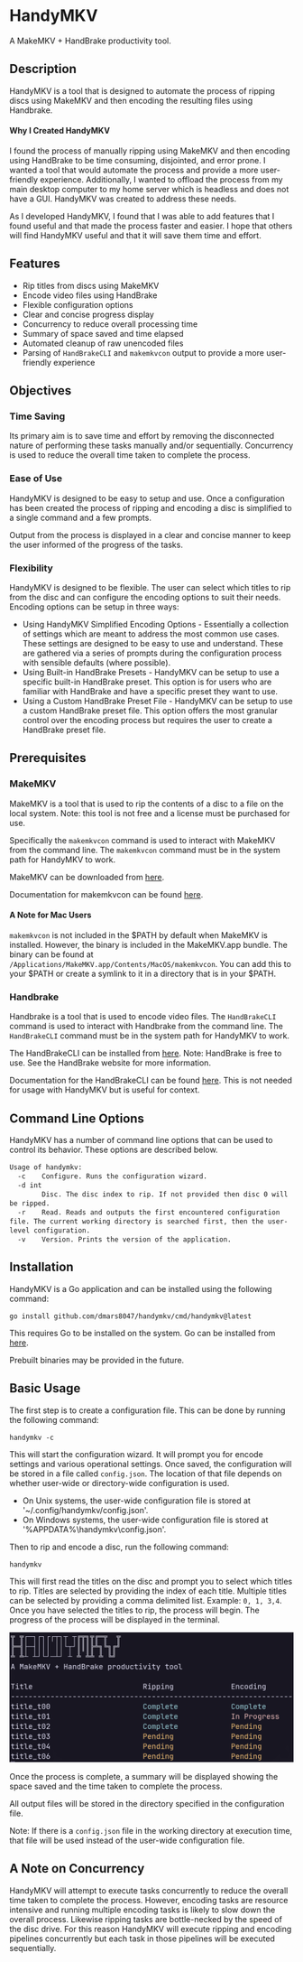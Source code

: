# HandyMKV

A MakeMKV + HandBrake productivity tool.

## Description

HandyMKV is a tool that is designed to automate the process of ripping discs using MakeMKV and then encoding the resulting files using Handbrake.

#### Why I Created HandyMKV

I found the process of manually ripping using MakeMKV and then encoding using HandBrake to be time consuming, disjointed, and error prone. I wanted a tool that would automate the process and provide a more user-friendly experience. Additionally, I wanted to offload the process from my main desktop computer to my home server which is headless and does not have a GUI. HandyMKV was created to address these needs.

As I developed HandyMKV, I found that I was able to add features that I found useful and that made the process faster and easier. I hope that others will find HandyMKV useful and that it will save them time and effort.

## Features

- Rip titles from discs using MakeMKV
- Encode video files using HandBrake
- Flexible configuration options
- Clear and concise progress display
- Concurrency to reduce overall processing time
- Summary of space saved and time elapsed
- Automated cleanup of raw unencoded files
- Parsing of `HandBrakeCLI` and `makemkvcon` output to provide a more user-friendly experience

## Objectives

### Time Saving

Its primary aim is to save time and effort by removing the disconnected nature of performing these tasks manually and/or sequentially. Concurrency is used to reduce the overall time taken to complete the process.

### Ease of Use

HandyMKV is designed to be easy to setup and use. Once a configuration has been created the process of ripping and encoding a disc is simplified to a single command and a few prompts.

Output from the process is displayed in a clear and concise manner to keep the user informed of the progress of the tasks.

### Flexibility

HandyMKV is designed to be flexible. The user can select which titles to rip from the disc and can configure the encoding options to suit their needs. Encoding options can be setup in three ways: 

- Using HandyMKV Simplified Encoding Options - Essentially a collection of settings which are meant to address the most common use cases. These settings are designed to be easy to use and understand. These are gathered via a series of prompts during the configuration process with sensible defaults (where possible).
- Using Built-in HandBrake Presets - HandyMKV can be setup to use a specific built-in HandBrake preset. This option is for users who are familiar with HandBrake and have a specific preset they want to use.
- Using a Custom HandBrake Preset File - HandyMKV can be setup to use a custom HandBrake preset file. This option offers the most granular control over the encoding process but requires the user to create a HandBrake preset file.

## Prerequisites

### MakeMKV

MakeMKV is a tool that is used to rip the contents of a disc to a file on the local system. Note: this tool is not free and a license must be purchased for use.

Specifically the `makemkvcon` command is used to interact with MakeMKV from the command line. The `makemkvcon` command must be in the system path for HandyMKV to work.

MakeMKV can be downloaded from [here](https://www.makemkv.com/).

Documentation for makemkvcon can be found [here](https://www.makemkv.com/developers/usage.txt).

#### A Note for Mac Users 

`makemkvcon` is not included in the $PATH by default when MakeMKV is installed. However, the binary is included in the MakeMKV.app bundle. The binary can be found at `/Applications/MakeMKV.app/Contents/MacOS/makemkvcon`. You can add this to your $PATH or create a symlink to it in a directory that is in your $PATH.

### Handbrake

Handbrake is a tool that is used to encode video files. The `HandBrakeCLI` command is used to interact with Handbrake from the command line. The `HandBrakeCLI` command must be in the system path for HandyMKV to work.

The HandBrakeCLI can be installed from [here](https://handbrake.fr/downloads2.php). Note: HandBrake is free to use. See the HandBrake website for more information.

Documentation for the HandBrakeCLI can be found [here](https://handbrake.fr/docs/en/latest/cli/cli-guide.html). This is not needed for usage with HandyMKV but is useful for context.

## Command Line Options

HandyMKV has a number of command line options that can be used to control its behavior. These options are described below.

```shell
Usage of handymkv:
  -c    Configure. Runs the configuration wizard.
  -d int
        Disc. The disc index to rip. If not provided then disc 0 will be ripped.
  -r    Read. Reads and outputs the first encountered configuration file. The current working directory is searched first, then the user-level configuration.
  -v    Version. Prints the version of the application.
```

## Installation

HandyMKV is a Go application and can be installed using the following command:

```shell
go install github.com/dmars8047/handymkv/cmd/handymkv@latest
```

This requires Go to be installed on the system. Go can be installed from [here](https://go.dev/doc/install).

Prebuilt binaries may be provided in the future.

## Basic Usage

The first step is to create a configuration file. This can be done by running the following command:

```shell
handymkv -c
```

This will start the configuration wizard. It will prompt you for encode settings and various operational settings. Once saved, the configuration will be stored in a file called `config.json`. The location of that file depends on whether user-wide or directory-wide configuration is used.

- On Unix systems, the user-wide configuration file is stored at '~/.config/handymkv/config.json'.
- On Windows systems, the user-wide configuration file is stored at '%APPDATA%\handymkv\config.json'.

Then to rip and encode a disc, run the following command:

```shell
handymkv
```

This will first read the titles on the disc and prompt you to select which titles to rip. Titles are selected by providing the index of each title. Multiple titles can be selected by providing a comma delimited list. Example: `0, 1, 3,4`. Once you have selected the titles to rip, the process will begin. The progress of the process will be displayed in the terminal.

![alt text](https://github.com/dmars8047/handymkv/blob/develop/doc/handymkv_process_in_progress.png?raw=true)

Once the process is complete, a summary will be displayed showing the space saved and the time taken to complete the process.

All output files will be stored in the directory specified in the configuration file.

Note: If there is a `config.json` file in the working directory at execution time, that file will be used instead of the user-wide configuration file.

## A Note on Concurrency

HandyMKV will attempt to execute tasks concurrently to reduce the overall time taken to complete the process. However, encoding tasks are resource intensive and running multiple encoding tasks is likely to slow down the overall process. Likewise ripping tasks are bottle-necked by the speed of the disc drive. For this reason HandyMKV will execute ripping and encoding pipelines concurrently but each task in those pipelines will be executed sequentially.
